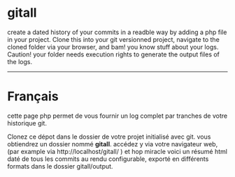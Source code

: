 # gitall
create a dated history of your commits in a readble way by adding a php file in your project.
Clone this into your git versionned project, navigate to the cloned folder via your browser, and bam! you know stuff about your logs.
Caution! your folder needs execution rights to generate the output files of the logs.

-----

# Français
cette page php permet de vous fournir un log complet par tranches de votre historique git.

Clonez ce dépot dans le dossier de votre projet initialisé avec git.
vous obtiendrez un dossier nommé __gitall__.
accédez y via votre navigateur web, (par example via http://localhost/gitall/ ) et hop miracle voici un résumé html daté de tous les commits au rendu configurable, exporté en différents formats dans le dossier gitall/output.